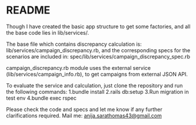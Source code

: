 # README
Though I have created the basic app structure to get some factories, and all the base code lies in lib/services/.

The base file which contains discrepancy calculation is:
  lib/services/campaign_discrepancy.rb,
 and the corresponding specs for the scenarios are included in:
  spec/lib/services/campaign_discrepancy_spec.rb

campaign_discrepancy.rb module uses the external service (lib/services/campaign_info.rb), to get campaigns from external JSON API.

To evaluate the service and calculation, just clone the repository and run the following commands:
 1.bundle install
 2.rails db:setup
 3.Run migration in test env
 4.bundle exec rspec
 
 Please check the code and specs and let me know if any further clarifications required.
 Mail me: anija.sarathomas43@gmail.com
